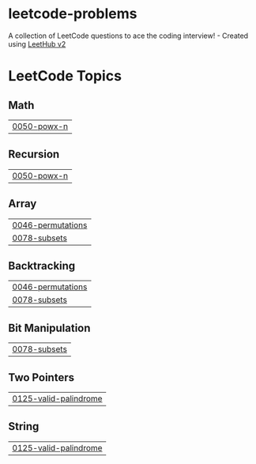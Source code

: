 # leetcode-problems
A collection of LeetCode questions to ace the coding interview! - Created using [LeetHub v2](https://github.com/arunbhardwaj/LeetHub-2.0)

<!---LeetCode Topics Start-->
# LeetCode Topics
## Math
|  |
| ------- |
| [0050-powx-n](https://github.com/saurabh-pingale/leetcode-problems/tree/master/0050-powx-n) |
## Recursion
|  |
| ------- |
| [0050-powx-n](https://github.com/saurabh-pingale/leetcode-problems/tree/master/0050-powx-n) |
## Array
|  |
| ------- |
| [0046-permutations](https://github.com/saurabh-pingale/leetcode-problems/tree/master/0046-permutations) |
| [0078-subsets](https://github.com/saurabh-pingale/leetcode-problems/tree/master/0078-subsets) |
## Backtracking
|  |
| ------- |
| [0046-permutations](https://github.com/saurabh-pingale/leetcode-problems/tree/master/0046-permutations) |
| [0078-subsets](https://github.com/saurabh-pingale/leetcode-problems/tree/master/0078-subsets) |
## Bit Manipulation
|  |
| ------- |
| [0078-subsets](https://github.com/saurabh-pingale/leetcode-problems/tree/master/0078-subsets) |
## Two Pointers
|  |
| ------- |
| [0125-valid-palindrome](https://github.com/saurabh-pingale/leetcode-problems/tree/master/0125-valid-palindrome) |
## String
|  |
| ------- |
| [0125-valid-palindrome](https://github.com/saurabh-pingale/leetcode-problems/tree/master/0125-valid-palindrome) |
<!---LeetCode Topics End-->